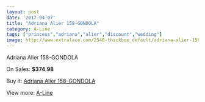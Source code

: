 ```yaml
---
layout: post
date: '2017-04-07'
title: "Adriana Alier 158-GONDOLA"
category: A-Line
tags: ["princess","adriana","alier","discount","wedding"]
image: http://www.extralace.com/2548-thickbox_default/adriana-alier-158-gondola.jpg
---
```

Adriana Alier 158-GONDOLA

On Sales: **$374.98**
<a href="https://www.extralace.com/a-line/1205-adriana-alier-158-gondola.html"><amp-img layout="responsive" width="600" height="600" src="//www.extralace.com/2548-thickbox_default/adriana-alier-158-gondola.jpg" alt="Adriana Alier 158-GONDOLA 0" /></a>
<a href="https://www.extralace.com/a-line/1205-adriana-alier-158-gondola.html"><amp-img layout="responsive" width="600" height="600" src="//www.extralace.com/2549-thickbox_default/adriana-alier-158-gondola.jpg" alt="Adriana Alier 158-GONDOLA 1" /></a>

Buy it: [Adriana Alier 158-GONDOLA](https://www.extralace.com/a-line/1205-adriana-alier-158-gondola.html "Adriana Alier 158-GONDOLA")

View more: [A-Line](https://www.extralace.com/2-a-line "A-Line")